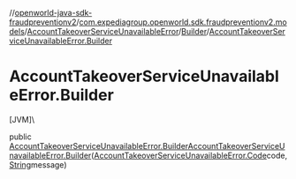 //[openworld-java-sdk-fraudpreventionv2](../../../../index.md)/[com.expediagroup.openworld.sdk.fraudpreventionv2.models](../../index.md)/[AccountTakeoverServiceUnavailableError](../index.md)/[Builder](index.md)/[AccountTakeoverServiceUnavailableError.Builder](-account-takeover-service-unavailable-error.-builder.md)

# AccountTakeoverServiceUnavailableError.Builder

[JVM]\

public [AccountTakeoverServiceUnavailableError.Builder](index.md)[AccountTakeoverServiceUnavailableError.Builder](-account-takeover-service-unavailable-error.-builder.md)([AccountTakeoverServiceUnavailableError.Code](../-code/index.md)code, [String](https://docs.oracle.com/javase/8/docs/api/java/lang/String.html)message)
